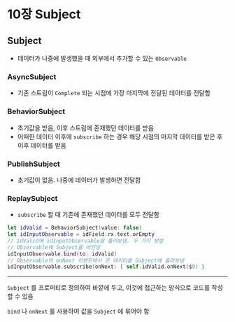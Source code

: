 # 10장 Subject

## Subject

- 데이터가 나중에 발생했을 때 외부에서 추가할 수 있는 `Observable`

### AsyncSubject

- 기존 스트림이 `Complete` 되는 시점에 가장 마지막에 전달된 데이터를 전달함

### BehaviorSubject

- 초기값을 받음, 이후 스트림에 존재했던 데이터를 받음
- 어떠한 데이터 이후에 `subscribe` 하는 경우 해당 시점의 마지막 데이터를 받은 후 이후 데이터를 받음

### PublishSubject

- 초기값이 없음. 나중에 데이터가 발생하면 전달함

### ReplaySubject

- `subscribe` 할 때 기존에 존재했던 데이터를 모두 전달함

```swift
let idValid = BehaviorSubject(value: false)
let idInputObservable = idField.rx.text.orEmpty
// idValid에 idInputObservable을 흘려보냄. 두 가지 방법
// Observable에 Subject를 바인딩
idInputObservable.bind(to: idValid)
// Observable의 onNext 이벤트에서 온 데이터를 Subject에 흘려보냄
idInputObservable.subscribe(onNext: { self.idValid.onNext($0) }
```

---

`Subject` 를 프로퍼티로 정의하여 바깥에 두고, 이것에 접근하는 방식으로 코드를 작성할 수 있음

`bind` 나 `onNext` 를 사용하여 값을 `Subject` 에 묶어야 함